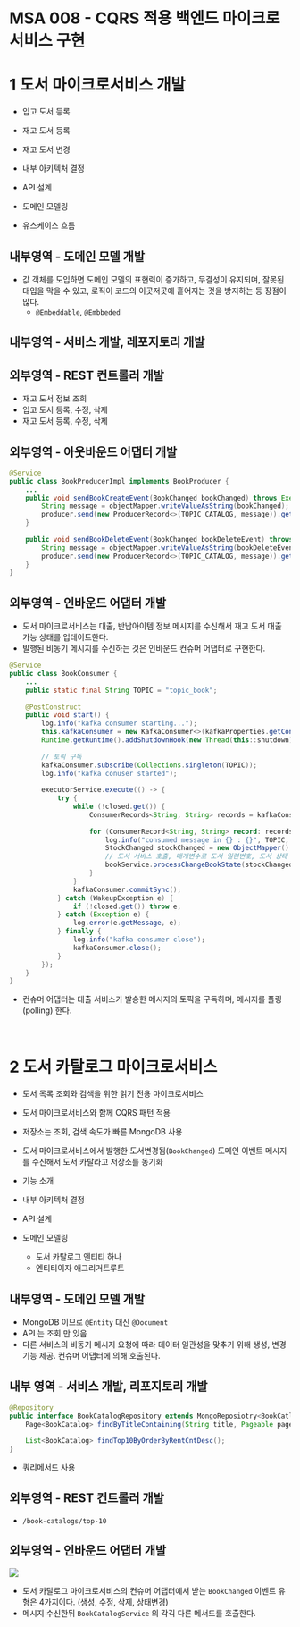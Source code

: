 # MSA 008 - CQRS 적용 백엔드 마이크로서비스 구현

# 1 도서 마이크로서비스 개발

- 입고 도서 등록
- 재고 도서 등록
- 재고 도서 변경

- 내부 아키텍처 결정
- API 설계
- 도메인 모델링
- 유스케이스 흐름

## 내부영역 - 도메인 모델 개발

- 값 객체를 도입하면 도메인 모델의 표현력이 증가하고, 무결성이 유지되며, 잘못된 대입을 막을 수 있고, 로직이 코드의 이곳저곳에 흩어지는 것을 방지하는 등 장점이 많다.
  - `@Embeddable`, `@Embbeded`

## 내부영역 - 서비스 개발, 레포지토리 개발

## 외부영역 - REST 컨트롤러 개발

- 재고 도서 정보 조회
- 입고 도서 등록, 수정, 삭제
- 재고 도서 등록, 수정, 삭제

## 외부영역 - 아웃바운드 어댑터 개발

```java
@Service
public class BookProducerImpl implements BookProducer {
    ...
    public void sendBookCreateEvent(BookChanged bookChanged) throws ExecutionException, InterrupedException, JsonProcessingException {
        String message = objectMapper.writeValueAsString(bookChanged);
        producer.send(new ProducerRecord<>(TOPIC_CATALOG, message)).get();
    }
    
    public void sendBookDeleteEvent(BookChanged bookDeleteEvent) throws ExecutionException, InterrupedException, JsonProcessingException {
        String message = objectMapper.writeValueAsString(bookDeleteEvent);
        producer.send(new ProducerRecord<>(TOPIC_CATALOG, message)).get();
    }
}
```



## 외부영역 - 인바운드 어댑터 개발

- 도서 마이크로서비스는 대출, 반납아이템 정보 메시지를 수신해서 재고 도서 대출 가능 상태를 업데이트한다.
- 발행된 비동기 메시지를 수신하는 것은 인바운드 컨슈머 어댑터로 구현한다.

```java
@Service
public class BookConsumer {
    ...
    public static final String TOPIC = "topic_book";
    
    @PostConstruct
    public void start() {
        log.info("kafka consumer starting...");
        this.kafkaConsumer = new KafkaConsumer<>(kafkaProperties.getConsumerProps());
        Runtime.getRuntime().addShutdownHook(new Thread(this::shutdown));
        
        // 토픽 구독
        kafkaConsumer.subscribe(Collections.singleton(TOPIC));
        log.info("kafka conuser started");
        
        executorService.execute(() -> {
            try {
                while (!closed.get()) {
                    ConsumerRecords<String, String> records = kafkaConsumer.poll(Duration.ofSeconds(3));
                    
                    for (ConsumerRecord<String, String> record: records) {
                        log.info("consumed message in {} : {}", TOPIC, record.value());
                        StockChanged stockChanged = new ObjectMapper().readvalue(record.value(), StockChanged.class);
                        // 도서 서비스 호출, 매개변수로 도서 일련번호, 도서 상태 전달
                        bookService.processChangeBookState(stockChanged.getBookId(), stocChanged.getBookStatus());
                    }
                }
                kafkaConsumer.commitSync();
            } catch (WakeupException e) {
                if (!closed.get()) throw e;
            } catch (Exception e) {
                log.error(e.getMessage, e);
            } finally {
                log.info("kafka consumer close");
                kafkaConsumer.close();
            }
        });
    }
}
```

- 컨슈머 어댑터는 대출 서비스가 발송한 메시지의 토픽을 구독하며, 메시지를 폴링(polling) 한다.

<br />

# 2 도서 카탈로그 마이크로서비스

- 도서 목록 조회와 검색을 위한 읽기 전용 마이크로서비스
- 도서 마이크로서비스와 함께 CQRS 패턴 적용
- 저장소는 조회, 검색 속도가 빠른 MongoDB 사용
- 도서 마이크로서비스에서 발행한 도서변경됨(`BookChanged`) 도메인 이벤트 메시지를 수신해서 도서 카탈라고 저장소를 동기화

- 기능 소개
- 내부 아키텍처 결정
- API 설계
- 도메인 모델링
  - 도서 카탈로그 엔티티 하나
  - 엔티티이자 애그리거트루트

## 내부영역 - 도메인 모델 개발

- MongoDB 이므로 `@Entity` 대신 `@Document`
- API 는 조회 만 있음
- 다른 서비스의 비동기 메시지 요청에 따라 데이터 일관성을 맞추기 위해 생성, 변경 기능 제공. 컨슈머 어댑터에 의해 호출된다.

## 내부 영역 - 서비스 개발, 리포지토리 개발

```java
@Repository
public interface BookCatalogRepository extends MongoReposiotry<BookCatlog, String> {
    Page<BookCatalog> findByTitleContaining(String title, Pageable pageable);
    
    List<BookCatalog> findTop10ByOrderByRentCntDesc();
}
```

- 쿼리메서드 사용

## 외부영역 - REST 컨트롤러 개발

- `/book-catalogs/top-10`

## 외부영역 - 인바운드 어댑터 개발

![](https://i.ibb.co/m4k5QfP/image.png)

- 도서 카탈로그 마이크로서비스의 컨슈머 어댑터에서 받는 `BookChanged` 이벤트 유형은 4가지이다. (생성, 수정, 삭제, 상태변경)
- 메시지 수신한뒤 `BookCatalogService` 의 각긱 다른 메서드를 호출한다.





